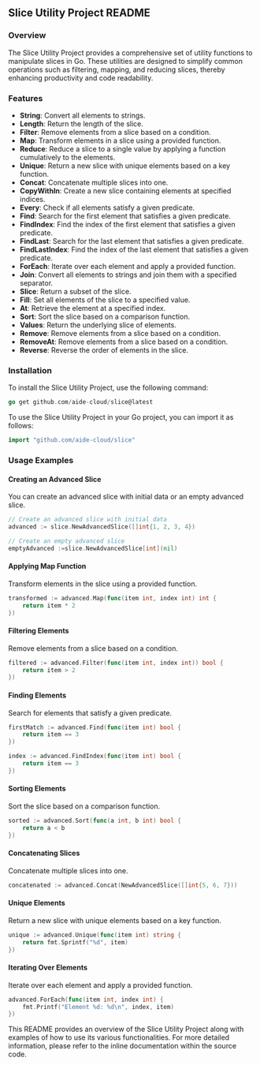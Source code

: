 ## Slice Utility Project README

### Overview
The Slice Utility Project provides a comprehensive set of utility functions to manipulate slices in Go. These utilities are designed to simplify common operations such as filtering, mapping, and reducing slices, thereby enhancing productivity and code readability.

### Features
- **String**: Convert all elements to strings.
- **Length**: Return the length of the slice.
- **Filter**: Remove elements from a slice based on a condition.
- **Map**: Transform elements in a slice using a provided function.
- **Reduce**: Reduce a slice to a single value by applying a function cumulatively to the elements.
- **Unique**: Return a new slice with unique elements based on a key function.
- **Concat**: Concatenate multiple slices into one.
- **CopyWithIn**: Create a new slice containing elements at specified indices.
- **Every**: Check if all elements satisfy a given predicate.
- **Find**: Search for the first element that satisfies a given predicate.
- **FindIndex**: Find the index of the first element that satisfies a given predicate.
- **FindLast**: Search for the last element that satisfies a given predicate.
- **FindLastIndex**: Find the index of the last element that satisfies a given predicate.
- **ForEach**: Iterate over each element and apply a provided function.
- **Join**: Convert all elements to strings and join them with a specified separator.
- **Slice**: Return a subset of the slice.
- **Fill**: Set all elements of the slice to a specified value.
- **At**: Retrieve the element at a specified index.
- **Sort**: Sort the slice based on a comparison function.
- **Values**: Return the underlying slice of elements.
- **Remove**: Remove elements from a slice based on a condition.
- **RemoveAt**: Remove elements from a slice based on a condition.
- **Reverse**: Reverse the order of elements in the slice.

### Installation

To install the Slice Utility Project, use the following command:

```go
go get github.com/aide-cloud/slice@latest
```

To use the Slice Utility Project in your Go project, you can import it as follows:

```go
import "github.com/aide-cloud/slice"
```

### Usage Examples

#### Creating an Advanced Slice
You can create an advanced slice with initial data or an empty advanced slice.

```go
// Create an advanced slice with initial data
advanced := slice.NewAdvancedSlice([]int{1, 2, 3, 4})

// Create an empty advanced slice
emptyAdvanced :=slice.NewAdvancedSlice[int](nil)
```


#### Applying Map Function
Transform elements in the slice using a provided function.

```go
transformed := advanced.Map(func(item int, index int) int {
    return item * 2
})
```


#### Filtering Elements
Remove elements from a slice based on a condition.

```go
filtered := advanced.Filter(func(item int, index int)) bool {
    return item > 2
})
```


#### Finding Elements
Search for elements that satisfy a given predicate.

```go
firstMatch := advanced.Find(func(item int) bool {
    return item == 3
})

index := advanced.FindIndex(func(item int) bool {
    return item == 3
})
```


#### Sorting Elements
Sort the slice based on a comparison function.

```go
sorted := advanced.Sort(func(a int, b int) bool {
    return a < b
})
```


#### Concatenating Slices
Concatenate multiple slices into one.

```go
concatenated := advanced.Concat(NewAdvancedSlice([]int{5, 6, 7}))
```


#### Unique Elements
Return a new slice with unique elements based on a key function.

```go
unique := advanced.Unique(func(item int) string {
    return fmt.Sprintf("%d", item)
})
```


#### Iterating Over Elements
Iterate over each element and apply a provided function.

```go
advanced.ForEach(func(item int, index int) {
    fmt.Printf("Element %d: %d\n", index, item)
})
```


This README provides an overview of the Slice Utility Project along with examples of how to use its various functionalities. For more detailed information, please refer to the inline documentation within the source code.